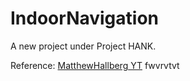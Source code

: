 # IndoorNavigation
A new project under Project HANK. 

Reference:
[MatthewHallberg YT](https://www.youtube.com/watch?v=VOMysKbDNxk)
fwvrvtvt

